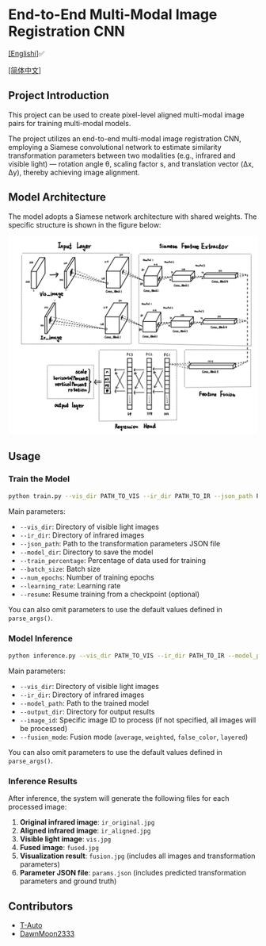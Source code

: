 # End-to-End Multi-Modal Image Registration CNN
[[Englishi]](README.md)✅

[[简体中文]](README_zh.md)
## Project Introduction

This project can be used to create pixel-level aligned multi-modal image pairs for training multi-modal models.

The project utilizes an end-to-end multi-modal image registration CNN, employing a Siamese convolutional network to estimate similarity transformation parameters between two modalities (e.g., infrared and visible light) — rotation angle θ, scaling factor s, and translation vector (Δx, Δy), thereby achieving image alignment.

## Model Architecture

The model adopts a Siamese network architecture with shared weights. The specific structure is shown in the figure below:

![Architecture](CNN.png)

## Usage

### Train the Model

```bash
python train.py --vis_dir PATH_TO_VIS --ir_dir PATH_TO_IR --json_path PATH_TO_JSON --model_dir MODEL_SAVE_DIR
```

Main parameters:
- `--vis_dir`: Directory of visible light images
- `--ir_dir`: Directory of infrared images
- `--json_path`: Path to the transformation parameters JSON file
- `--model_dir`: Directory to save the model
- `--train_percentage`: Percentage of data used for training
- `--batch_size`: Batch size
- `--num_epochs`: Number of training epochs
- `--learning_rate`: Learning rate
- `--resume`: Resume training from a checkpoint (optional)

You can also omit parameters to use the default values defined in `parse_args()`.

### Model Inference

```bash
python inference.py --vis_dir PATH_TO_VIS --ir_dir PATH_TO_IR --model_path PATH_TO_MODEL --output_dir OUTPUT_DIR
```

Main parameters:
- `--vis_dir`: Directory of visible light images
- `--ir_dir`: Directory of infrared images
- `--model_path`: Path to the trained model
- `--output_dir`: Directory for output results
- `--image_id`: Specific image ID to process (if not specified, all images will be processed)
- `--fusion_mode`: Fusion mode (`average`, `weighted`, `false_color`, `layered`)

You can also omit parameters to use the default values defined in `parse_args()`.

### Inference Results

After inference, the system will generate the following files for each processed image:

1. **Original infrared image**: `ir_original.jpg`
2. **Aligned infrared image**: `ir_aligned.jpg`
3. **Visible light image**: `vis.jpg`
4. **Fused image**: `fused.jpg`
5. **Visualization result**: `fusion.jpg` (includes all images and transformation parameters)
6. **Parameter JSON file**: `params.json` (includes predicted transformation parameters and ground truth)

## Contributors

* [T-Auto](https://github.com/T-Auto)
* [DawnMoon2333](https://github.com/DawnMoon2333/)
